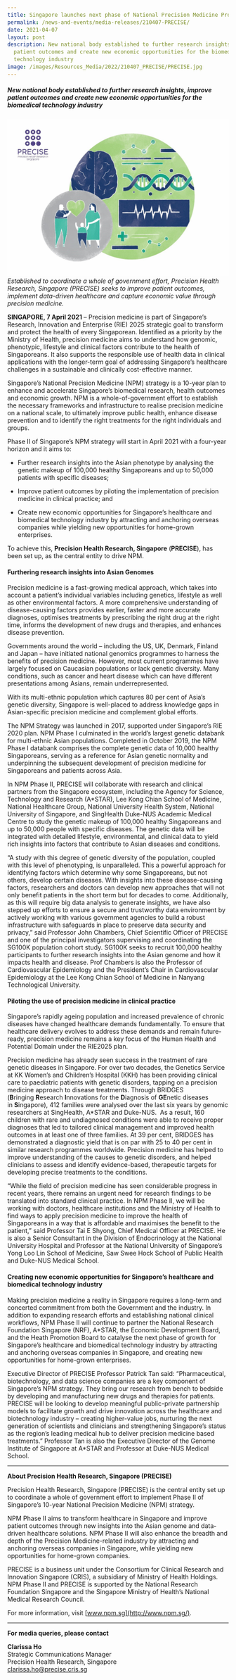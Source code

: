 ```yaml
---
title: Singapore launches next phase of National Precision Medicine Programme
permalink: /news-and-events/media-releases/210407-PRECISE/
date: 2021-04-07
layout: post
description: New national body established to further research insights, improve
  patient outcomes and create new economic opportunities for the biomedical
  technology industry
image: /images/Resources_Media/2022/210407_PRECISE/PRECISE.jpg
---
```

##### New national body established to further research insights, improve patient outcomes and create new economic opportunities for the biomedical technology industry

![](/images/Resources_Media/2022/210407_PRECISE/PRECISE.jpg)
*Established to coordinate a whole of government effort, Precision Health Research, Singapore (PRECISE) seeks to improve patient outcomes,  
implement data-driven healthcare and capture economic value through precision medicine.*

**SINGAPORE, 7 April 2021** – Precision medicine is part of Singapore’s Research, Innovation and Enterprise (RIE) 2025 strategic goal to transform and protect the health of every Singaporean. Identified as a priority by the Ministry of Health, precision medicine aims to understand how genomic, phenotypic, lifestyle and clinical factors contribute to the health of Singaporeans. It also supports the responsible use of health data in clinical applications with the longer-term goal of addressing Singapore’s healthcare challenges in a sustainable and clinically cost-effective manner.

Singapore’s National Precision Medicine (NPM) strategy is a 10-year plan to enhance and accelerate Singapore’s biomedical research, health outcomes and economic growth. NPM is a whole-of-government effort to establish the necessary frameworks and infrastructure to realise precision medicine on a national scale, to ultimately improve public health, enhance disease prevention and to identify the right treatments for the right individuals and groups. 

Phase II of Singapore’s NPM strategy will start in April 2021 with a four-year horizon and it aims to: 

*   Further research insights into the Asian phenotype by analysing the genetic makeup of 100,000 healthy Singaporeans and up to 50,000 patients with specific diseases;
*   Improve patient outcomes by piloting the implementation of precision medicine in clinical practice; and  
    
*   Create new economic opportunities for Singapore’s healthcare and biomedical technology industry by attracting and anchoring overseas companies while yielding new opportunities for home-grown enterprises.

To achieve this, **Precision Health Research, Singapore** (**PRECISE**), has been set up, as the central entity to drive NPM.

#### **Furthering research insights into Asian Genomes**

Precision medicine is a fast-growing medical approach, which takes into account a patient’s individual variables including genetics, lifestyle as well as other environmental factors. A more comprehensive understanding of disease-causing factors provides earlier, faster and more accurate diagnoses, optimises treatments by prescribing the right drug at the right time, informs the development of new drugs and therapies, and enhances disease prevention. 

Governments around the world – including the US, UK, Denmark, Finland and Japan – have initiated national genomics programmes to harness the benefits of precision medicine. However, most current programmes have largely focused on Caucasian populations or lack genetic diversity. Many conditions, such as cancer and heart disease which can have different presentations among Asians, remain underrepresented. 

With its multi-ethnic population which captures 80 per cent of Asia’s genetic diversity, Singapore is well-placed to address knowledge gaps in Asian-specific precision medicine and complement global efforts. 

The NPM Strategy was launched in 2017, supported under Singapore’s RIE 2020 plan. NPM Phase I culminated in the world’s largest genetic databank for multi-ethnic Asian populations. Completed in October 2019, the NPM Phase I databank comprises the complete genetic data of 10,000 healthy Singaporeans, serving as a reference for Asian genetic normality and underpinning the subsequent development of precision medicine for Singaporeans and patients across Asia.

In NPM Phase II, PRECISE will collaborate with research and clinical partners from the Singapore ecosystem, including the Agency for Science, Technology and Research (A\*STAR), Lee Kong Chian School of Medicine, National Healthcare Group, National University Health System, National University of Singapore, and SingHealth Duke-NUS Academic Medical Centre to study the genetic makeup of 100,000 healthy Singaporeans and up to 50,000 people with specific diseases. The genetic data will be integrated with detailed lifestyle, environmental, and clinical data to yield rich insights into factors that contribute to Asian diseases and conditions. 

“A study with this degree of genetic diversity of the population, coupled with this level of phenotyping, is unparalleled. This a powerful approach for identifying factors which determine why some Singaporeans, but not others, develop certain diseases. With insights into these disease-causing factors, researchers and doctors can develop new approaches that will not only benefit patients in the short term but for decades to come. Additionally, as this will require big data analysis to generate insights, we have also stepped up efforts to ensure a secure and trustworthy data environment by actively working with various government agencies to build a robust infrastructure with safeguards in place to preserve data security and privacy,” said Professor John Chambers, Chief Scientific Officer of PRECISE and one of the principal investigators supervising and coordinating the SG100K population cohort study. SG100K seeks to recruit 100,000 healthy participants to further research insights into the Asian genome and how it impacts health and disease. Prof Chambers is also the Professor of Cardiovascular Epidemiology and the President’s Chair in Cardiovascular Epidemiology at the Lee Kong Chian School of Medicine in Nanyang Technological University. 

#### **Piloting the use of precision medicine in clinical practice**

Singapore’s rapidly ageing population and increased prevalence of chronic diseases have changed healthcare demands fundamentally. To ensure that healthcare delivery evolves to address these demands and remain future-ready, precision medicine remains a key focus of the Human Health and Potential Domain under the RIE2025 plan.

Precision medicine has already seen success in the treatment of rare genetic diseases in Singapore. For over two decades, the Genetics Service at KK Women’s and Children’s Hospital (KKH) has been providing clinical care to paediatric patients with genetic disorders, tapping on a precision medicine approach to disease treatments. Through BRIDGES (**B**ringing **R**esearch **I**nnovations for the **D**iagnosis of **GE**netic diseases in **S**ingapore), 412 families were analysed over the last six years by genomic researchers at SingHealth, A\*STAR and Duke-NUS.  As a result, 160 children with rare and undiagnosed conditions were able to receive proper diagnoses that led to tailored clinical management and improved health outcomes in at least one of three families. At 39 per cent, BRIDGES has demonstrated a diagnostic yield that is on par with 25 to 40 per cent in similar research programmes worldwide. Precision medicine has helped to improve understanding of the causes to genetic disorders, and helped clinicians to assess and identify evidence-based, therapeutic targets for developing precise treatments to the conditions.

“While the field of precision medicine has seen considerable progress in recent years, there remains an urgent need for research findings to be translated into standard clinical practice. In NPM Phase II, we will be working with doctors, healthcare institutions and the Ministry of Health to find ways to apply precision medicine to improve the health of Singaporeans in a way that is affordable and maximises the benefit to the patient,” said Professor Tai E Shyong, Chief Medical Officer at PRECISE. He is also a Senior Consultant in the Division of Endocrinology at the National University Hospital and Professor at the National University of Singapore’s Yong Loo Lin School of Medicine, Saw Swee Hock School of Public Health and Duke-NUS Medical School.

#### **Creating new economic opportunities for Singapore’s healthcare and biomedical technology industry**

Making precision medicine a reality in Singapore requires a long-term and concerted commitment from both the Government and the industry. In addition to expanding research efforts and establishing national clinical workflows, NPM Phase II will continue to partner the National Research Foundation Singapore (NRF), A\*STAR, the Economic Development Board, and the Heath Promotion Board to catalyse the next phase of growth for Singapore’s healthcare and biomedical technology industry by attracting and anchoring overseas companies in Singapore, and creating new opportunities for home-grown enterprises.

Executive Director of PRECISE Professor Patrick Tan said: “Pharmaceutical, biotechnology, and data science companies are a key component of Singapore’s NPM strategy. They bring our research from bench to bedside by developing and manufacturing new drugs and therapies for patients. PRECISE will be looking to develop meaningful public-private partnership models to facilitate growth and drive innovation across the healthcare and biotechnology industry – creating higher-value jobs, nurturing the next generation of scientists and clinicians and strengthening Singapore’s status as the region’s leading medical hub to deliver precision medicine based treatments.” Professor Tan is also the Executive Director of the Genome Institute of Singapore at A\*STAR and Professor at Duke-NUS Medical School.

* * *

**About Precision Health Research, Singapore (PRECISE)**

Precision Health Research, Singapore (PRECISE) is the central entity set up to coordinate a whole of government effort to implement Phase II of Singapore’s 10-year National Precision Medicine (NPM) strategy.  

NPM Phase II aims to transform healthcare in Singapore and improve patient outcomes through new insights into the Asian genome and data-driven healthcare solutions. NPM Phase II will also enhance the breadth and depth of the Precision Medicine-related industry by attracting and anchoring overseas companies in Singapore, while yielding new opportunities for home-grown companies.

PRECISE is a business unit under the Consortium for Clinical Research and Innovation Singapore (CRIS), a subsidiary of Ministry of Health Holdings. NPM Phase II and PRECISE is supported by the National Research Foundation Singapore and the Singapore Ministry of Health’s National Medical Research Council.

For more information, visit [www.npm.sg](http://www.npm.sg/).

---

**For media queries, please contact**

**Clarissa Ho**
<br>Strategic Communications Manager
<br>Precision Health Research, Singapore
<br>clarissa.ho@precise.cris.sg